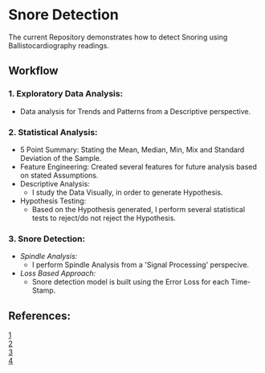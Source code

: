 # Snore Detection
The current Repository demonstrates how to detect Snoring using Ballistocardiography readings.

## Workflow

### 1. Exploratory Data Analysis:    

 - Data analysis for Trends and Patterns from a Descriptive perspective.    
 
### 2. Statistical Analysis:  

   - 5 Point Summary: Stating the Mean, Median, Min, Mix and Standard Deviation of the Sample.
   - Feature Engineering: Created several features for future analysis based on stated Assumptions.
   - Descriptive Analysis:
        - I study the Data Visually, in order to generate Hypothesis.
   - Hypothesis Testing:
        - Based on the Hypothesis generated, I perform several statistical tests to reject/do not reject the Hypothesis.
### 3. Snore Detection:    

   - *Spindle Analysis:*
        - I perform Spindle Analysis from a 'Signal Processing' perspecive.
   - *Loss Based Approach:*
        - Snore detection model is built using the Error Loss for each Time-Stamp.
        
     

## References:

[1](https://www.frontiersin.org/articles/10.3389/fnhum.2015.00181/full)    
[2](https://www.frontiersin.org/articles/10.3389/fnhum.2015.00353/full#h11)    
[3](https://www.researchgate.net/publication/275541618_Heart_Rate_Measurement_Using_Video_in_Different_User_States_for_Online_HCI_Applications)    
[4](https://www.apress.com/gp/book/9781484242452)

